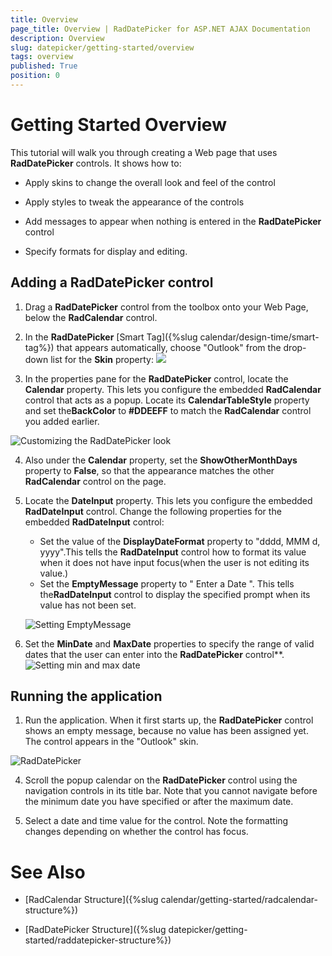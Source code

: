 ```yaml
---
title: Overview
page_title: Overview | RadDatePicker for ASP.NET AJAX Documentation
description: Overview
slug: datepicker/getting-started/overview
tags: overview
published: True
position: 0
---
```


# Getting Started Overview



This tutorial will walk you through creating a Web page that uses **RadDatePicker** controls. It shows how to:

* Apply skins to change the overall look and feel of the control

* Apply styles to tweak the appearance of the controls

* Add messages to appear when nothing is entered in the **RadDatePicker** control

* Specify formats for display and editing.


## Adding a RadDatePicker control

1. Drag a **RadDatePicker** control from the toolbox onto your Web Page, below the **RadCalendar** control.

2. In the **RadDatePicker** [Smart Tag]({%slug calendar/design-time/smart-tag%}) that appears automatically, choose "Outlook" from the drop-down list for the **Skin** property:
![](images/ChooseRadDatePickerSkin.png)

3. In the properties pane for the **RadDatePicker** control, locate the **Calendar** property. This lets you configure the embedded **RadCalendar** control that acts as a popup. Locate its **CalendarTableStyle** property and set the**BackColor** to **#DDEEFF** to match the **RadCalendar** control you added earlier.

![Customizing the RadDatePicker look](images/GettingStarted_AddingRadCalendar009_RadDatePickerCalendarProperties.png)

4. Also under the **Calendar** property, set the **ShowOtherMonthDays** property to **False**, so that the appearance matches the other **RadCalendar** control on the page.

5. Locate the **DateInput** property. This lets you configure the embedded **RadDateInput** control. Change the following properties for the embedded **RadDateInput** control:
    * Set the value of the **DisplayDateFormat** property to "dddd, MMM d, yyyy".This tells the **RadDateInput** control how to format its value when it does not have input focus(when the user is not editing its value.)
    * Set the **EmptyMessage** property to " Enter a Date ". This tells the**RadDateInput** control to display the specified prompt when its value has not been set.
    
    ![Setting EmptyMessage](images/GettingStarted_AddingRadCalendar010_RadDatePickerDateInputProperties.png)
    
6. Set the **MinDate** and **MaxDate** properties to specify the range of valid dates that the user can enter into the **RadDatePicker** control**.
![Setting min and max date](images/GettingStarted_AddingRadCalendar011_MinMaxDate.png)


## Running the application

1. Run the application. When it first starts up, the **RadDatePicker** control shows an empty message, because no value has been assigned yet. The control appears in the "Outlook" skin. 

![RadDatePicker](images/GettingStarted_RunningTheApplication001.png)

4. Scroll the popup calendar on the **RadDatePicker** control using the navigation controls in its title bar. Note that you cannot navigate before the minimum date you have specified or after the maximum date.

5. Select a date and time value for the control. Note the formatting changes depending on whether the control has focus.

# See Also

 * [RadCalendar Structure]({%slug calendar/getting-started/radcalendar-structure%})

 * [RadDatePicker Structure]({%slug datepicker/getting-started/raddatepicker-structure%})
